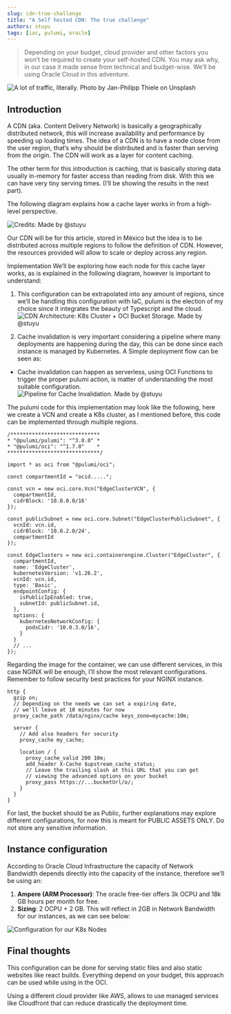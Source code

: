 ```yaml
---
slug: cdn-true-challenge
title: "A Self hosted CDN: The true challenge"
authors: stuyu
tags: [iac, pulumi, oracle]
---
```


> Depending on your budget, cloud provider and other factors you won’t be required to create your self-hosted CDN. You may ask why, in our case it made sense from technical and budget-wise.
> We’ll be using Oracle Cloud in this adventure.


![A lot of traffic, literally. Photo by Jan-Philipp Thiele on Unsplash](https://miro.medium.com/v2/resize:fit:720/format:webp/0*SX94GcQib2qdmVW7)


## Introduction
A CDN (aka. Content Delivery Network) is basically a geographically distributed network, this will increase availability and performance by speeding up loading times. The idea of a CDN is to have a node close from the user region, that’s why should be distributed and is faster than serving from the origin.
The CDN will work as a layer for content caching.

The other term for this introduction is caching, that is basically storing data usually in-memory for faster access than reading from disk. With this we can have very tiny serving times. (I’ll be showing the results in the next part).

The following diagram explains how a cache layer works in from a high-level perspective.

![Credits: Made by @stuyu](https://assets.sebastiantuyu.com/1_yxLs_SndIRLhK1gc-X4Hlg.webp)

Our CDN will be for this article, stored in México but the idea is to be distributed across multiple regions to follow the definition of CDN. However, the resources provided will allow to scale or deploy across any region.

Implementation
We’ll be exploring how each node for this cache layer works, as is explained in the following diagram, however is important to understand:

1. This configuration can be extrapolated into any amount of regions, since we’ll be handling this configuration with IaC, pulumi is the election of my choice since it integrates the beauty of Typescript and the cloud.
![CDN Architecture: K8s Cluster + OCI Bucket Storage. Made by @stuyu](https://miro.medium.com/v2/resize:fit:720/format:webp/1*0Trz4K2hXxtmulKkvzEeKg.png)

2. Cache invalidation is very important considering a pipeline where many deployments are happening during the day, this can be done since each instance is managed by Kubernetes. A Simple deployment flow can be seen as:

- Cache invalidation can happen as serverless, using OCI Functions to trigger the proper pulumi action, is matter of understanding the most suitable configuration.
![Pipeline for Cache Invalidation. Made by @stuyu](https://miro.medium.com/v2/resize:fit:720/format:webp/1*pj15YHboZIusI2-fpL7Jrg.png)

The pulumi code for this implementation may look like the following, here we create a VCN and create a K8s cluster, as I mentioned before, this code can be implemented through multiple regions.

```
/*****************************
* "@pulumi/pulumi": "^3.0.0" *
* "@pulumi/oci": "^1.7.0"    *
******************************/

import * as oci from "@pulumi/oci";

const compartmentId = "ocid.....";

const vcn = new oci.core.Vcn("EdgeClusterVCN", {
  compartmentId,
  cidrBlock: '10.0.0.0/16'
});

const publicSubnet = new oci.core.Subnet("EdgeClusterPublicSubnet", {
  vcnId: vcn.id,
  cidrBlock: '10.0.2.0/24',
  compartmentId
});

const EdgeClusters = new oci.containerengine.Cluster("EdgeCluster", {
  compartmentId,
  name: 'EdgeCluster',
  kubernetesVersion: 'v1.26.2',
  vcnId: vcn.id,
  type: 'Basic',
  endpointConfig: {
    isPublicIpEnabled: true,
    subnetId: publicSubnet.id,
  },
  options: {
    kubernetesNetworkConfig: {
      podsCidr: '10.0.3.0/16',
    }
  }
  // ...
});
```

Regarding the image for the container, we can use different services, in this case NGINX will be enough, I’ll show the most relevant configurations. Remember to follow security best practices for your NGINX instance.

```
http {
  gzip on;
  // Depending on the needs we can set a expiring date,
  // we'll leave at 10 minutes for now
  proxy_cache_path /data/nginx/cache keys_zone=mycache:10m;

  server {
    // Add also headers for security
    proxy_cache my_cache;

    location / {
      proxy_cache_valid 200 10m;
      add_header X-Cache $upstream_cache_status;
      // Leave the trailing slash at this URL that you can get
      // viewing the advanced options on your bucket
      proxy_pass https://...bucketUrl/o/;
    }
  }
}
```

For last, the bucket should be as Public, further explanations may explore different configurations, for now this is meant for PUBLIC ASSETS ONLY. Do not store any sensitive information.


## Instance configuration
According to Oracle Cloud Infrastructure the capacity of Network Bandwidth depends directly into the capacity of the instance, therefore we’ll be using an:

1. **Ampere (ARM Processor)**: The oracle free-tier offers 3k OCPU and 18k GB hours per month for free.
2. **Sizing**: 2 OCPU + 2 GB. This will reflect in 2GB in Network Bandwidth for our instances, as we can see below:


![Configuration for our K8s Nodes](https://miro.medium.com/v2/resize:fit:720/format:webp/1*Hu40C_xsJ1erc5I-7VLbNg.png)

## Final thoughts
This configuration can be done for serving static files and also static websites like react builds. Everything depend on your budget, this approach can be used while using in the OCI.

Using a different cloud provider like AWS, allows to use managed services like Cloudfront that can reduce drastically the deployment time.